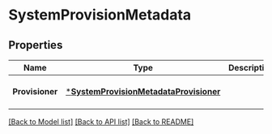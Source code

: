 # SystemProvisionMetadata

## Properties
Name | Type | Description | Notes
------------ | ------------- | ------------- | -------------
**Provisioner** | [***SystemProvisionMetadataProvisioner**](system_provisionMetadata_provisioner.md) |  | [optional] [default to null]

[[Back to Model list]](../README.md#documentation-for-models) [[Back to API list]](../README.md#documentation-for-api-endpoints) [[Back to README]](../README.md)

